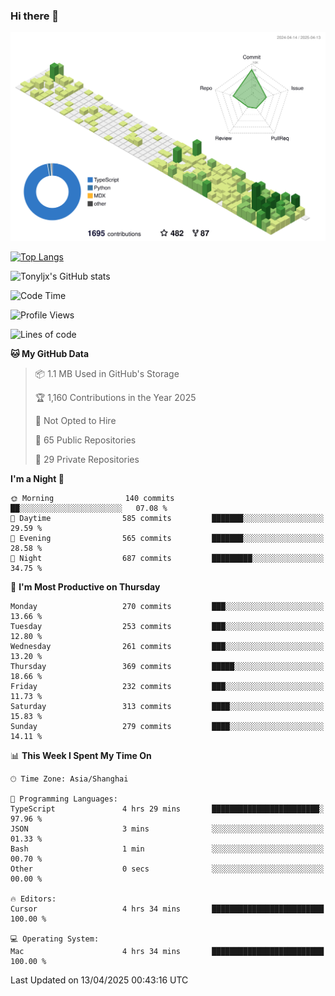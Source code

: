 ### Hi there 👋

![](./profile-3d-contrib/profile-green-animate.svg)

 

[![Top Langs](https://github-readme-stats.vercel.app/api/top-langs/?username=tonyljx)](https://github.com/anuraghazra/github-readme-stats)

![Tonyljx's GitHub stats](https://github-readme-stats.vercel.app/api?username=tonyljx&theme=default&show_icons=true)

 

<!--START_SECTION:waka-->
![Code Time](http://img.shields.io/badge/Code%20Time-1%2C267%20hrs%2040%20mins-blue)

![Profile Views](http://img.shields.io/badge/Profile%20Views-2-blue)

![Lines of code](https://img.shields.io/badge/From%20Hello%20World%20I%27ve%20Written-1.1%20million%20lines%20of%20code-blue)

**🐱 My GitHub Data** 

> 📦 1.1 MB Used in GitHub's Storage 
 > 
> 🏆 1,160 Contributions in the Year 2025
 > 
> 🚫 Not Opted to Hire
 > 
> 📜 65 Public Repositories 
 > 
> 🔑 29 Private Repositories 
 > 
**I'm a Night 🦉** 

```text
🌞 Morning                140 commits         ██░░░░░░░░░░░░░░░░░░░░░░░   07.08 % 
🌆 Daytime                585 commits         ███████░░░░░░░░░░░░░░░░░░   29.59 % 
🌃 Evening                565 commits         ███████░░░░░░░░░░░░░░░░░░   28.58 % 
🌙 Night                  687 commits         █████████░░░░░░░░░░░░░░░░   34.75 % 
```
📅 **I'm Most Productive on Thursday** 

```text
Monday                   270 commits         ███░░░░░░░░░░░░░░░░░░░░░░   13.66 % 
Tuesday                  253 commits         ███░░░░░░░░░░░░░░░░░░░░░░   12.80 % 
Wednesday                261 commits         ███░░░░░░░░░░░░░░░░░░░░░░   13.20 % 
Thursday                 369 commits         █████░░░░░░░░░░░░░░░░░░░░   18.66 % 
Friday                   232 commits         ███░░░░░░░░░░░░░░░░░░░░░░   11.73 % 
Saturday                 313 commits         ████░░░░░░░░░░░░░░░░░░░░░   15.83 % 
Sunday                   279 commits         ████░░░░░░░░░░░░░░░░░░░░░   14.11 % 
```


📊 **This Week I Spent My Time On** 

```text
🕑︎ Time Zone: Asia/Shanghai

💬 Programming Languages: 
TypeScript               4 hrs 29 mins       ████████████████████████░   97.96 % 
JSON                     3 mins              ░░░░░░░░░░░░░░░░░░░░░░░░░   01.33 % 
Bash                     1 min               ░░░░░░░░░░░░░░░░░░░░░░░░░   00.70 % 
Other                    0 secs              ░░░░░░░░░░░░░░░░░░░░░░░░░   00.00 % 

🔥 Editors: 
Cursor                   4 hrs 34 mins       █████████████████████████   100.00 % 

💻 Operating System: 
Mac                      4 hrs 34 mins       █████████████████████████   100.00 % 
```


 Last Updated on 13/04/2025 00:43:16 UTC
<!--END_SECTION:waka-->
